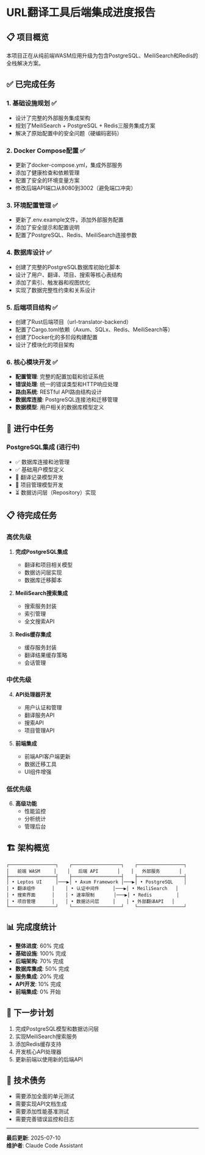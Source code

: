 # URL翻译工具后端集成进度报告

## 📋 项目概览

本项目正在从纯前端WASM应用升级为包含PostgreSQL、MeiliSearch和Redis的全栈解决方案。

## ✅ 已完成任务

### 1. 基础设施规划 ✅
- 设计了完整的外部服务集成架构
- 规划了MeiliSearch + PostgreSQL + Redis三服务集成方案
- 解决了原始配置中的安全问题（硬编码密码）

### 2. Docker Compose配置 ✅
- 更新了docker-compose.yml，集成外部服务
- 添加了健康检查和依赖管理
- 配置了安全的环境变量方案
- 修改后端API端口从8080到3002（避免端口冲突）

### 3. 环境配置管理 ✅
- 更新了.env.example文件，添加外部服务配置
- 添加了安全提示和配置说明
- 配置了PostgreSQL、Redis、MeiliSearch连接参数

### 4. 数据库设计 ✅
- 创建了完整的PostgreSQL数据库初始化脚本
- 设计了用户、翻译、项目、搜索等核心表结构
- 添加了索引、触发器和视图优化
- 实现了数据完整性约束和关系设计

### 5. 后端项目结构 ✅
- 创建了Rust后端项目（url-translator-backend）
- 配置了Cargo.toml依赖（Axum、SQLx、Redis、MeiliSearch等）
- 创建了Docker化的多阶段构建配置
- 设计了模块化的项目架构

### 6. 核心模块开发 ✅
- **配置管理**: 完整的配置加载和验证系统
- **错误处理**: 统一的错误类型和HTTP响应处理
- **路由系统**: RESTful API路由结构设计
- **数据库连接**: PostgreSQL连接池和迁移管理
- **数据模型**: 用户相关的数据库模型定义

## 🚧 进行中任务

### PostgreSQL集成 (进行中)
- ✅ 数据库连接和池管理
- ✅ 基础用户模型定义
- 🔄 翻译记录模型开发
- 🔄 项目管理模型开发
- ⏳ 数据访问层（Repository）实现

## 📋 待完成任务

### 高优先级
1. **完成PostgreSQL集成**
   - 翻译和项目相关模型
   - 数据访问层实现
   - 数据库迁移脚本

2. **MeiliSearch搜索集成**
   - 搜索服务封装
   - 索引管理
   - 全文搜索API

3. **Redis缓存集成**
   - 缓存服务封装
   - 翻译结果缓存策略
   - 会话管理

### 中优先级
4. **API处理器开发**
   - 用户认证和管理
   - 翻译服务API
   - 搜索API
   - 项目管理API

5. **前端集成**
   - 前端API客户端更新
   - 数据迁移工具
   - UI组件增强

### 低优先级
6. **高级功能**
   - 性能监控
   - 分析统计
   - 管理后台

## 🏗️ 架构概览

```
┌─────────────────┐    ┌──────────────────┐    ┌─────────────────┐
│   前端 WASM     │    │   后端 API       │    │   外部服务       │
├─────────────────┤    ├──────────────────┤    ├─────────────────┤
│ • Leptos UI     │───▶│ • Axum Framework │───▶│ • PostgreSQL    │
│ • 翻译组件      │    │ • 认证中间件     │───▶│ • MeiliSearch   │
│ • 搜索界面      │    │ • 速率限制       │───▶│ • Redis         │
│ • 项目管理      │    │ • 数据访问层     │    │ • 外部翻译API   │
└─────────────────┘    └──────────────────┘    └─────────────────┘
```

## 📊 完成度统计

- **整体进度**: 60% 完成
- **基础设施**: 100% 完成
- **后端架构**: 70% 完成
- **数据库集成**: 50% 完成
- **服务集成**: 20% 完成
- **API开发**: 10% 完成
- **前端集成**: 0% 开始

## 🎯 下一步计划

1. 完成PostgreSQL模型和数据访问层
2. 实现MeiliSearch搜索服务
3. 添加Redis缓存支持
4. 开发核心API处理器
5. 更新前端以使用新的后端API

## 🔧 技术债务

- 需要添加全面的单元测试
- 需要实现API文档生成
- 需要添加性能基准测试
- 需要完善错误监控和日志

---

**最后更新**: 2025-07-10  
**维护者**: Claude Code Assistant